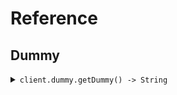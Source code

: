 # Reference
## Dummy
<details><summary><code>client.dummy.getDummy() -> String</code></summary>
<dl>
<dd>

#### 🔌 Usage

<dl>
<dd>

<dl>
<dd>

```java
client.dummy().getDummy();
```
</dd>
</dl>
</dd>
</dl>


</dd>
</dl>
</details>

